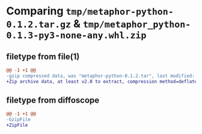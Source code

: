 # Comparing `tmp/metaphor-python-0.1.2.tar.gz` & `tmp/metaphor_python-0.1.3-py3-none-any.whl.zip`

## filetype from file(1)

```diff
@@ -1 +1 @@
-gzip compressed data, was "metaphor-python-0.1.2.tar", last modified: Tue Jul  4 23:29:01 2023, max compression
+Zip archive data, at least v2.0 to extract, compression method=deflate
```

## filetype from diffoscope

```diff
@@ -1 +1 @@
-GzipFile
+ZipFile
```

